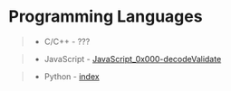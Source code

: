 # Programming Languages

> - C/C++
    - ???

> - JavaScript
    - [JavaScript_0x000-decodeValidate](./javascript/JavaScript_0x000-decodeValidate.md)

> - Python
    - [index](./python/index.md)
